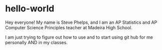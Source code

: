 # hello-world

Hey everyone! My name is Steve Phelps, and I am an AP Statistics and AP Computer Science Principles teacher
at Madeira High School.

I am just trying to figure out how to use and to start using git hub for me personally AND in
my classes.
